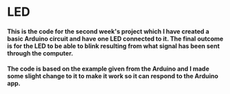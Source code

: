 # LED
#### This is the code for the second week's project which I have created a basic Arduino circuit and have one LED connected to it. The final outcome is for the LED to be able to blink resulting from what signal has been sent through the computer.
#### The code is based on the example given from the Arduino and I made some slight change to it to make it work so it can respond to the Arduino app.